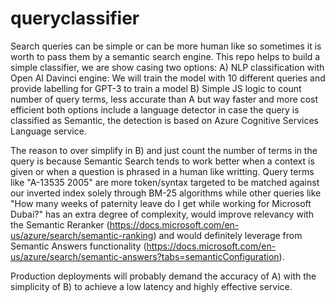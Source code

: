 # queryclassifier
Search queries can be simple or can be more human like so sometimes it is worth to pass them by a semantic search engine. This repo helps to build a simple classifier, we are show casing two options:
  A) NLP classification with Open AI Davinci engine: We will train the model with 10 different queries and provide labelling for GPT-3 to train a model
  B) Simple JS logic to count number of query terms, less accurate than A but way faster and more cost efficient 
both options include a language detector in case the query is classified as Semantic, the detection is based on Azure Cognitive Services Language service.

The reason to over simplify in B) and just count the number of terms in the query is because Semantic Search tends to work better when a context is given or when a question is phrased in a human like writting. Query terms like "A-13535 2005" are more token/syntax targeted to be matched against our inverted index solely through BM-25 algorithms while other queries like "How many weeks of paternity leave do I get while working for Microsoft Dubai?" has an extra degree of complexity, would improve relevancy with the Semantic Reranker (https://docs.microsoft.com/en-us/azure/search/semantic-ranking) and would definitely leverage from Semantic Answers functionality (https://docs.microsoft.com/en-us/azure/search/semantic-answers?tabs=semanticConfiguration).

Production deployments will probably demand the accuracy of A) with the simplicity of B) to achieve a low latency and highly effective service.
